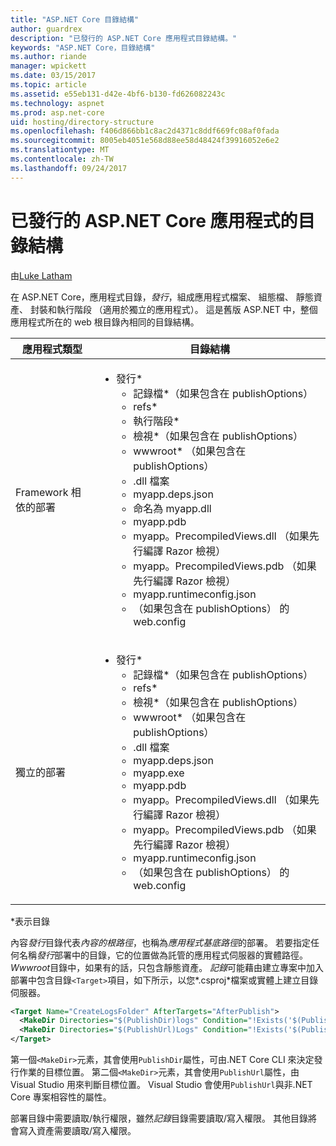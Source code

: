 ```yaml
---
title: "ASP.NET Core 目錄結構"
author: guardrex
description: "已發行的 ASP.NET Core 應用程式目錄結構。"
keywords: "ASP.NET Core，目錄結構"
ms.author: riande
manager: wpickett
ms.date: 03/15/2017
ms.topic: article
ms.assetid: e55eb131-d42e-4bf6-b130-fd626082243c
ms.technology: aspnet
ms.prod: asp.net-core
uid: hosting/directory-structure
ms.openlocfilehash: f406d866bb1c8ac2d4371c8ddf669fc08af0fada
ms.sourcegitcommit: 8005eb4051e568d88ee58d48424f39916052e6e2
ms.translationtype: MT
ms.contentlocale: zh-TW
ms.lasthandoff: 09/24/2017
---
```

# <a name="directory-structure-of-published-aspnet-core-apps"></a>已發行的 ASP.NET Core 應用程式的目錄結構

由[Luke Latham](https://github.com/guardrex)

在 ASP.NET Core，應用程式目錄，*發行*，組成應用程式檔案、 組態檔、 靜態資產、 封裝和執行階段 （適用於獨立的應用程式）。 這是舊版 ASP.NET 中，整個應用程式所在的 web 根目錄內相同的目錄結構。

| 應用程式類型 | 目錄結構 |
| --- | --- |
| Framework 相依的部署 | <ul><li>發行\*<ul><li>記錄檔\*（如果包含在 publishOptions）</li><li>refs\*</li><li>執行階段\*</li><li>檢視\*（如果包含在 publishOptions）</li><li>wwwroot\* （如果包含在 publishOptions）</li><li>.dll 檔案</li><li>myapp.deps.json</li><li>命名為 myapp.dll</li><li>myapp.pdb</li><li>myapp。PrecompiledViews.dll （如果先行編譯 Razor 檢視）</li><li>myapp。PrecompiledViews.pdb （如果先行編譯 Razor 檢視）</li><li>myapp.runtimeconfig.json</li><li>（如果包含在 publishOptions） 的 web.config</li></ul></li></ul> |
| 獨立的部署 | <ul><li>發行\*<ul><li>記錄檔\*（如果包含在 publishOptions）</li><li>refs\*</li><li>檢視\*（如果包含在 publishOptions）</li><li>wwwroot\* （如果包含在 publishOptions）</li><li>.dll 檔案</li><li>myapp.deps.json</li><li>myapp.exe</li><li>myapp.pdb</li><li>myapp。PrecompiledViews.dll （如果先行編譯 Razor 檢視）</li><li>myapp。PrecompiledViews.pdb （如果先行編譯 Razor 檢視）</li><li>myapp.runtimeconfig.json</li><li>（如果包含在 publishOptions） 的 web.config</li></ul></li></ul> |
\*表示目錄

內容*發行*目錄代表*內容的根路徑*，也稱為*應用程式基底路徑*的部署。 若要指定任何名稱*發行*部署中的目錄，它的位置做為託管的應用程式伺服器的實體路徑。 *Wwwroot*目錄中，如果有的話，只包含靜態資產。 *記錄*可能藉由建立專案中加入部署中包含目錄`<Target>`項目，如下所示，以您*.csproj*檔案或實體上建立目錄伺服器。

```xml
<Target Name="CreateLogsFolder" AfterTargets="AfterPublish">
  <MakeDir Directories="$(PublishDir)logs" Condition="!Exists('$(PublishDir)logs')" />
  <MakeDir Directories="$(PublishUrl)Logs" Condition="!Exists('$(PublishUrl)Logs')" />
</Target>
```

第一個`<MakeDir>`元素，其會使用`PublishDir`屬性，可由.NET Core CLI 來決定發行作業的目標位置。 第二個`<MakeDir>`元素，其會使用`PublishUrl`屬性，由 Visual Studio 用來判斷目標位置。 Visual Studio 會使用`PublishUrl`與非.NET Core 專案相容性的屬性。

部署目錄中需要讀取/執行權限，雖然*記錄*目錄需要讀取/寫入權限。 其他目錄將會寫入資產需要讀取/寫入權限。
